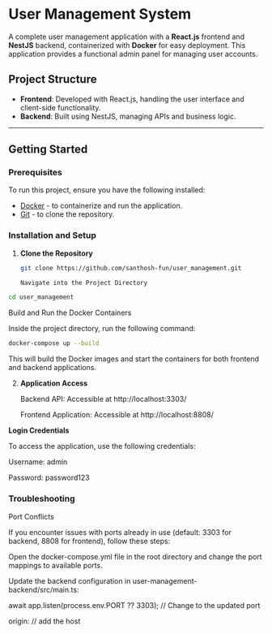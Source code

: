 # User Management System

A complete user management application with a **React.js** frontend and **NestJS** backend, containerized with **Docker** for easy deployment. This application provides a functional admin panel for managing user accounts.

## Project Structure

- **Frontend**: Developed with React.js, handling the user interface and client-side functionality.
- **Backend**: Built using NestJS, managing APIs and business logic.

---

## Getting Started

### Prerequisites

To run this project, ensure you have the following installed:

- [Docker](https://docs.docker.com/get-docker/) - to containerize and run the application.
- [Git](https://git-scm.com/) - to clone the repository.

### Installation and Setup

1. **Clone the Repository**

   ```bash
   git clone https://github.com/santhosh-fun/user_management.git

   Navigate into the Project Directory
   ```

```bash
cd user_management
```

Build and Run the Docker Containers

Inside the project directory, run the following command:

```bash
docker-compose up --build
```

This will build the Docker images and start the containers for both frontend and backend applications.

2. **Application Access**

   Backend API: Accessible at http://localhost:3303/

   Frontend Application: Accessible at http://localhost:8808/

**Login Credentials**

To access the application, use the following credentials:

Username: admin

Password: password123

### Troubleshooting

Port Conflicts

If you encounter issues with ports already in use (default: 3303 for backend, 8808 for frontend), follow these steps:

Open the docker-compose.yml file in the root directory and change the port mappings to available ports.

Update the backend configuration in user-management-backend/src/main.ts:

await app.listen(process.env.PORT ?? 3303); // Change to the updated port

origin: // add the host
